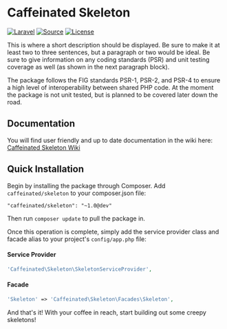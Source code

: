 Caffeinated Skeleton
====================
[![Laravel](https://img.shields.io/badge/Laravel-5.0-orange.svg?style=flat-square)](http://laravel.com)
[![Source](http://img.shields.io/badge/source-caffeinated/skeleton-blue.svg?style=flat-square)](https://github.com/caffeinated/skeleton)
[![License](http://img.shields.io/badge/license-MIT-brightgreen.svg?style=flat-square)](https://tldrlegal.com/license/mit-license)

This is where a short description should be displayed. Be sure to make it at least two to three sentences, but a paragraph or two would be ideal. Be sure to give information on any coding standards (PSR) and unit testing coverage as well (as shown in the next paragraph block).

The package follows the FIG standards PSR-1, PSR-2, and PSR-4 to ensure a high level of interoperability between shared PHP code. At the moment the package is not unit tested, but is planned to be covered later down the road.

Documentation
-------------
You will find user friendly and up to date documentation in the wiki here: [Caffeinated Skeleton Wiki](https://github.com/caffeinated/skeleton)

Quick Installation
------------------
Begin by installing the package through Composer. Add `caffeinated/skeleton` to your composer.json file:

```
"caffeinated/skeleton": "~1.0@dev"
```

Then run `composer update` to pull the package in.

Once this operation is complete, simply add the service provider class and facade alias to your project's `config/app.php` file:

#### Service Provider

```php
'Caffeinated\Skeleton\SkeletonServiceProvider',
```

#### Facade

```php
'Skeleton' => 'Caffeinated\Skeleton\Facades\Skeleton',
```

And that's it! With your coffee in reach, start building out some creepy skeletons!
